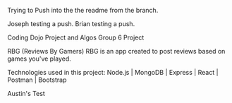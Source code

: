 Trying to Push into the the readme from the branch.

Joseph testing a push.
Brian testing a push.

Coding Dojo Project and Algos Group 6 Project

RBG (Reviews By Gamers)
RBG is an app created to post reviews based on games you've played.

Technologies used in this project:
Node.js | MongoDB | Express | React | Postman | Bootstrap 

Austin's Test